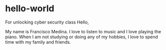 # hello-world
For unlocking cyber security class
Hello,

My name is Francisco Medina. I love to listen to music and I love playing the piano. When I am not studying or doing any of my hobbies, I love to spend time with my family and friends.
